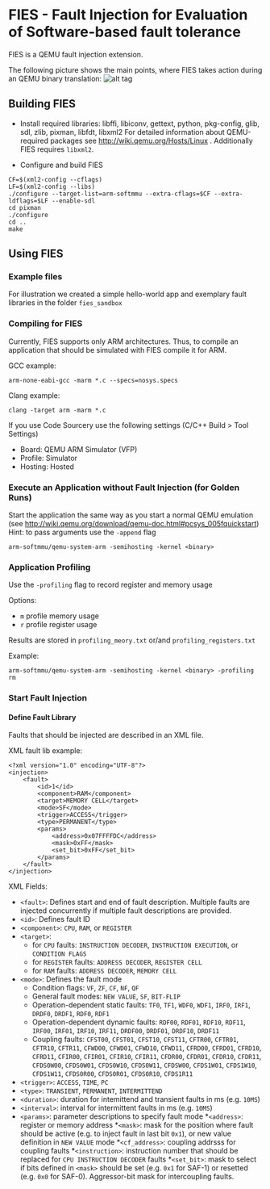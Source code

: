 FIES - Fault Injection for Evaluation of Software-based fault tolerance
==========================================================================

FIES is a QEMU fault injection extension.
 
The following picture shows the main points, where FIES takes action during an QEMU binary translation:
![alt tag](https://github.com/ahoeller/fies/blob/master/fies_doc/fies_tcg.svg)


Building FIES
--------------

* Install required libraries: libffi, libiconv, gettext, python, pkg-config, glib, sdl, zlib, pixman, libfdt, libxml2
  For detailed information about QEMU-required packages see http://wiki.qemu.org/Hosts/Linux . Additionally FIES requires `libxml2`.

* Configure and build FIES
```splus
CF=$(xml2-config --cflags)
LF=$(xml2-config --libs)
./configure --target-list=arm-softmmu --extra-cflags=$CF --extra-ldflags=$LF --enable-sdl
cd pixman
./configure
cd ..
make
```

Using FIES
-----------

### Example files
For illustration we created a simple hello-world app and exemplary fault libraries in the folder `fies_sandbox`

### Compiling for FIES
Currently, FIES supports only ARM architectures. Thus, to compile an application that should be simulated with FIES compile it for ARM.

GCC example:
```splus
arm-none-eabi-gcc -marm *.c --specs=nosys.specs
```

Clang example:
```splus
clang -target arm -marm *.c 
```

If you use Code Sourcery use the following settings (C/C++ Build > Tool Settings)
* Board: QEMU ARM Simulator (VFP)
* Profile: Simulator
* Hosting: Hosted

### Execute an Application without Fault Injection (for Golden Runs)
Start the application the same way as you start a normal QEMU emulation (see http://wiki.qemu.org/download/qemu-doc.html#pcsys_005fquickstart)
Hint: to pass arguments use the `-append` flag

```splus
arm-softmmu/qemu-system-arm -semihosting -kernel <binary>
```

### Application Profiling
Use the `-profiling` flag to record register and memory usage

Options:
* `m` profile memory usage
* `r` profile register usage

Results are stored in `profiling_meory.txt` or/and `profiling_registers.txt`

Example:
```splus
arm-softmmu/qemu-system-arm -semihosting -kernel <binary> -profiling rm
```

### Start Fault Injection
#### Define Fault Library
Faults that should be injected are described in an XML file.

XML fault lib example:
```splus
<?xml version="1.0" encoding="UTF-8"?>
<injection>
	<fault>
		<id>1</id>
		<component>RAM</component>
		<target>MEMORY CELL</target>
		<mode>SF</mode>
		<trigger>ACCESS</trigger>
		<type>PERMANENT</type>
		<params> 
			<address>0x07FFFFDC</address>
			<mask>0xFF</mask>
			<set_bit>0xFF</set_bit>
		</params>
	</fault>
</injection>
```

XML Fields:
* `<fault>`: Defines start and end of fault description. Multiple faults are injected concurrently if multiple fault descriptions are provided.
* `<id>`: Defines fault ID
* `<component>`: `CPU`, `RAM`, or `REGISTER`
* `<target>`:
  * for `CPU` faults: `INSTRUCTION DECODER`, `INSTRUCTION EXECUTION`, or `CONDITION FLAGS`
  * for `REGISTER` faults: `ADDRESS DECODER`, `REGISTER CELL`
  * for `RAM` faults: `ADDRESS DECODER`, `MEMORY CELL`
* `<mode>`: Defines the fault mode
  * Condition flags: `VF`, `ZF`, `CF`, `NF`, `QF`
  * General fault modes: `NEW VALUE`, `SF`, `BIT-FLIP`
  * Operation-dependent static faults: `TF0`, `TF1`, `WDF0`, `WDF1`, `IRF0`, `IRF1`,
`DRDF0`, `DRDF1`, `RDF0`, `RDF1`
  * Operation-dependent dynamic faults: `RDF00`, `RDF01`, `RDF10`, `RDF11`, `IRF00`, `IRF01`, `IRF10`, `IRF11`, `DRDF00`, `DRDF01`, `DRDF10`, `DRDF11`
  * Coupling faults: `CFST00`, `CFST01`, `CFST10`, `CFST11`, `CFTR00`, `CFTR01`, `CFTR10`, `CFTR11`, `CFWD00`, `CFWD01`, `CFWD10`, `CFWD11`, `CFRD00`, `CFRD01`, `CFRD10`, `CFRD11`, `CFIR00`, `CFIR01`, `CFIR10`, `CFIR11`, `CFDR00`, `CFDR01`, `CFDR10`, `CFDR11`, `CFDS0W00`, `CFDS0W01`, `CFDS0W10`, `CFDS0W11`, `CFDSW00`, `CFDS1W01`, `CFDS1W10`, `CFDS1W11`, `CFDS0R00`, `CFDS0R01`, `CFDS0R10`, `CFDS1R11`
* `<trigger>`: `ACCESS`, `TIME`, `PC`
* `<type>`: `TRANSIENT`, `PERMANENT`, `INTERMITTEND`
* `<duration>`: duration for intemittend and transient faults in ms (e.g. `10MS`)
* `<interval>`: interval for intermittent faults in ms (e.g. `10MS`)
* `<params>`: parameter descriptions to specify fault mode
  *`<address>`: register or memory address
  *`<mask>`: mask for the position where fault should be active (e.g. to inject fault in last bit `0x1`), or new value definition in `NEW VALUE` mode
  *`<cf_address>`: coupling addrsss for coupling faults
  *`<instruction>`: instruction number that should be replaced for `CPU INSTRUCTION DECODER` faults 
  *`<set_bit>`: mask to select if bits defined in `<mask>` should be set (e.g. `0x1` for SAF-1) or resetted (e.g. `0x0` for SAF-0). Aggressor-bit mask for intercoupling faults.


